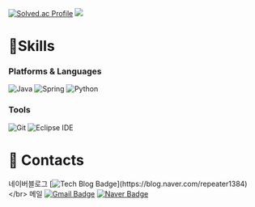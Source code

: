 <!-- <h2 align="center">Skill</h2>
<div align="center">
  <img src="https://img.shields.io/badge/Java-744E3B?style=for-the-badge&logo=Java&logoColor=white"/> 
  <img src="https://img.shields.io/badge/Python-3776AB?style=for-the-badge&logo=Python&logoColor=white"/> 
  <img src="https://img.shields.io/badge/JavaScript-F7DF1E?style=for-the-badge&logo=JavaScript&logoColor=white"/> 
  <img src="https://img.shields.io/badge/HTML5-E34F26?style=for-the-badge&logo=HTML5&logoColor=white"/> 
  <img src="https://img.shields.io/badge/CSS3-1572B6?style=for-the-badgee&logo=CSS3&logoColor=white"/> 
  <img src="https://img.shields.io/badge/MySQL-4479A1?style=for-the-badge&logo=MySQL&logoColor=white" / >
</div>

</br>
</br>

<div align="center">
  <a href="http://solved.ac/qkrdlfrb123"><img src="http://mazassumnida.wtf/api/v2/generate_badge?boj=qkrdlfrb123"/></a>
  
  <img src="http://mazandi.herokuapp.com/api?handle=qkrdlfrb123&theme=warm"/>
  
  ![Top Langs](https://github-readme-stats.vercel.app/api/top-langs/?username=repeater1384&layout=compact&theme=tokyonight)
  
</div> -->


<!-- ![Soohyeon's GitHub stats](https://github-readme-stats.vercel.app/api?username=repeater1384&show_icons=true) -->

[![Solved.ac Profile](http://mazassumnida.wtf/api/v2/generate_badge?boj=qkrdlfrb123)](https://solved.ac/qkrdlfrb123/)
<img src="http://mazandi.herokuapp.com/api?handle=qkrdlfrb123&theme=warm"/>
<br/>

# 💪Skills
### Platforms & Languages
![Java](https://img.shields.io/badge/Java-007396.svg?&style=for-the-badge&logo=Java&logoColor=white)
![Spring](https://img.shields.io/badge/Spring-6DB33F.svg?&style=for-the-badge&logo=Spring&logoColor=white)
![Python](https://img.shields.io/badge/Python-3776AB.svg?&style=for-the-badge&logo=Python&logoColor=white)



### Tools
![Git](https://img.shields.io/badge/Git-F05032.svg?&style=for-the-badge&logo=Git&logoColor=white)
![Eclipse IDE](https://img.shields.io/badge/Eclipse%20IDE-2C2255.svg?&style=for-the-badge&logo=Eclipse%20IDE&logoColor=white)

 
# 📝 Contacts
네이버블로그
[![Tech Blog Badge](http://img.shields.io/badge/-Tech%20blog-black?style=flat-square&logo=github&link=[https://soo-vely-dev.tistory.com](https://blog.naver.com/repeater1384)/)](https://blog.naver.com/repeater1384)</br>
메일
[![Gmail Badge](https://img.shields.io/badge/Gmail-d14836?style=flat-square&logo=Gmail&logoColor=white&link=mailto:repeater1384@gmail.com)](mailto:repeater1384@gmail.com)
[![Naver Badge](https://img.shields.io/badge/Naver-03C75A?style=flat-square&logo=Naver&logoColor=white&link=mailto:repeater1384@naver.com)](mailto:repeater1384@naver.com)
